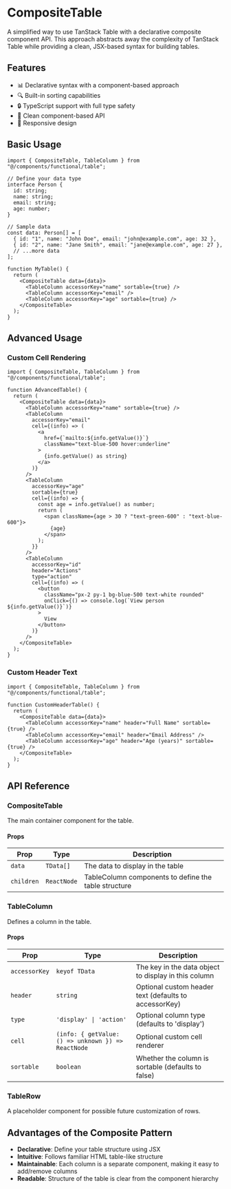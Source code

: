 # CompositeTable

A simplified way to use TanStack Table with a declarative composite component API. This approach abstracts away the complexity of TanStack Table while providing a clean, JSX-based syntax for building tables.

## Features

- 📊 Declarative syntax with a component-based approach
- 🔍 Built-in sorting capabilities
- 🔒 TypeScript support with full type safety
- 🎨 Clean component-based API
- 📱 Responsive design

## Basic Usage

```tsx
import { CompositeTable, TableColumn } from "@/components/functional/table";

// Define your data type
interface Person {
  id: string;
  name: string;
  email: string;
  age: number;
}

// Sample data
const data: Person[] = [
  { id: "1", name: "John Doe", email: "john@example.com", age: 32 },
  { id: "2", name: "Jane Smith", email: "jane@example.com", age: 27 },
  // ...more data
];

function MyTable() {
  return (
    <CompositeTable data={data}>
      <TableColumn accessorKey="name" sortable={true} />
      <TableColumn accessorKey="email" />
      <TableColumn accessorKey="age" sortable={true} />
    </CompositeTable>
  );
}
```

## Advanced Usage

### Custom Cell Rendering

```tsx
import { CompositeTable, TableColumn } from "@/components/functional/table";

function AdvancedTable() {
  return (
    <CompositeTable data={data}>
      <TableColumn accessorKey="name" sortable={true} />
      <TableColumn
        accessorKey="email"
        cell={(info) => (
          <a
            href={`mailto:${info.getValue()}`}
            className="text-blue-500 hover:underline"
          >
            {info.getValue() as string}
          </a>
        )}
      />
      <TableColumn
        accessorKey="age"
        sortable={true}
        cell={(info) => {
          const age = info.getValue() as number;
          return (
            <span className={age > 30 ? "text-green-600" : "text-blue-600"}>
              {age}
            </span>
          );
        }}
      />
      <TableColumn
        accessorKey="id"
        header="Actions"
        type="action"
        cell={(info) => (
          <button
            className="px-2 py-1 bg-blue-500 text-white rounded"
            onClick={() => console.log(`View person ${info.getValue()}`)}
          >
            View
          </button>
        )}
      />
    </CompositeTable>
  );
}
```

### Custom Header Text

```tsx
import { CompositeTable, TableColumn } from "@/components/functional/table";

function CustomHeaderTable() {
  return (
    <CompositeTable data={data}>
      <TableColumn accessorKey="name" header="Full Name" sortable={true} />
      <TableColumn accessorKey="email" header="Email Address" />
      <TableColumn accessorKey="age" header="Age (years)" sortable={true} />
    </CompositeTable>
  );
}
```

## API Reference

### CompositeTable

The main container component for the table.

#### Props

| Prop       | Type        | Description                                          |
| ---------- | ----------- | ---------------------------------------------------- |
| `data`     | `TData[]`   | The data to display in the table                     |
| `children` | `ReactNode` | TableColumn components to define the table structure |

### TableColumn

Defines a column in the table.

#### Props

| Prop          | Type                                               | Description                                           |
| ------------- | -------------------------------------------------- | ----------------------------------------------------- |
| `accessorKey` | `keyof TData`                                      | The key in the data object to display in this column  |
| `header`      | `string`                                           | Optional custom header text (defaults to accessorKey) |
| `type`        | `'display' \| 'action'`                            | Optional column type (defaults to 'display')          |
| `cell`        | `(info: { getValue: () => unknown }) => ReactNode` | Optional custom cell renderer                         |
| `sortable`    | `boolean`                                          | Whether the column is sortable (defaults to false)    |

### TableRow

A placeholder component for possible future customization of rows.

## Advantages of the Composite Pattern

- **Declarative**: Define your table structure using JSX
- **Intuitive**: Follows familiar HTML table-like structure
- **Maintainable**: Each column is a separate component, making it easy to add/remove columns
- **Readable**: Structure of the table is clear from the component hierarchy
